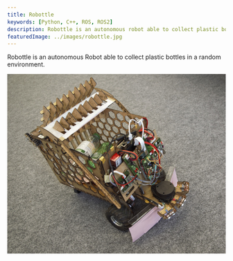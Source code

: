 ```yaml
---
title: Robottle
keywords: [Python, C++, ROS, ROS2]
description: Robottle is an autonomous robot able to collect plastic bottles in a random environment. It was entirely done in a team of 3 students. 
featuredImage: ../images/robottle.jpg
---
```


Robottle is an autonomous Robot able to collect plastic bottles in a random environment. 

![](../images/robottle.jpg)